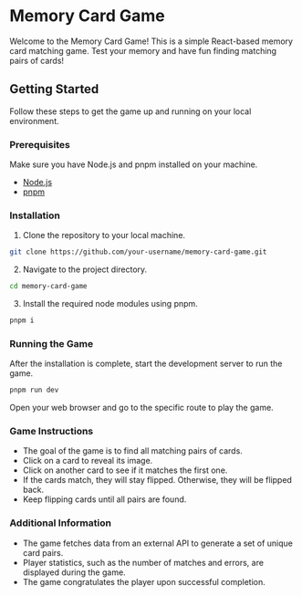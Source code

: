 # Memory Card Game

Welcome to the Memory Card Game! This is a simple React-based memory card matching game. Test your memory and have fun finding matching pairs of cards!

## Getting Started

Follow these steps to get the game up and running on your local environment.

### Prerequisites

Make sure you have Node.js and pnpm installed on your machine.

- [Node.js](https://nodejs.org/)
- [pnpm](https://pnpm.io/)

### Installation

1. Clone the repository to your local machine.

```bash
git clone https://github.com/your-username/memory-card-game.git
```

2. Navigate to the project directory.
```bash
cd memory-card-game
```

3. Install the required node modules using pnpm.
```bash
pnpm i
```

### Running the Game
After the installation is complete, start the development server to run the game.
```bash
pnpm run dev
```
Open your web browser and go to the specific route to play the game.

### Game Instructions
- The goal of the game is to find all matching pairs of cards.
- Click on a card to reveal its image.
- Click on another card to see if it matches the first one.
- If the cards match, they will stay flipped. Otherwise, they will be flipped back.
- Keep flipping cards until all pairs are found.

### Additional Information
- The game fetches data from an external API to generate a set of unique card pairs.
- Player statistics, such as the number of matches and errors, are displayed during the game.
- The game congratulates the player upon successful completion.
